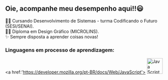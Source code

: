 <h2>Oie, acompanhe meu desempenho aqui!!😃 </h2>

<p>👩‍💻 Cursando Desenvolvimento de Sistemas - turma Codificando o Futuro (SESI/SENAI).
</br> 👩‍🎨 Diploma em Design Gráfico (MICROLINS).
</br> ✨ Sempre disposta a aprender coisas novas!</p>

<h3>Linguagens em processo de aprendizagem:</h3>

<a href:'https://developer.mozilla.org/pt-BR/docs/Web/JavaScript'>
<img src="https://upload.wikimedia.org/wikipedia/commons/thumb/9/99/Unofficial_JavaScript_logo_2.svg/1200px-Unofficial_JavaScript_logo_2.svg.png" alt="Java Script" width="50" height="Auto">
</a>

<!---
rinmarys/rinmarys is a ✨ special ✨ repository because its `README.md` (this file) appears on your GitHub profile.
You can click the Preview link to take a look at your changes.
--->
